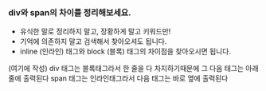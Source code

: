 ### div와 span의 차이를 정리해보세요.

- 유식한 말로 정리하지 말고, 장황하게 말고 키워드만!
- 기억에 의존하지 말고 검색해서 찾아오셔도 됩니다.
- inline (인라인) 태그와 block (블록) 태그의 차이점을 찾아오시면 됩니다.

(여기에 작성)
div 태그는 블록태그라서 한 줄을 다 차지하기때문에 그 다음 태그는 아래줄에 출력된다
span 태그는 인라인태그라서 다음 태그는 바로 옆에 출력된다